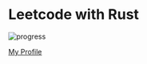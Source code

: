 # Leetcode with Rust

![progress](https://leetcode-badge.chyroc.cn/?name=cnife)

[My Profile](https://leetcode.com/cnife/)